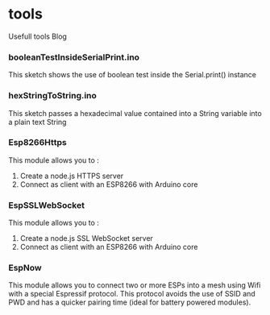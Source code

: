 # tools
Usefull tools Blog

### booleanTestInsideSerialPrint.ino
This sketch shows the use of boolean test inside the Serial.print() instance

### hexStringToString.ino
This sketch passes a hexadecimal value contained into a String variable into a plain text String

### Esp8266Https
This module allows you to :
  1. Create a node.js HTTPS server 
  2. Connect as client with an ESP8266 with Arduino core

### EspSSLWebSocket
This module allows you to :
  1. Create a node.js SSL WebSocket server 
  2. Connect as client with an ESP8266 with Arduino core

### EspNow
This module allows you to connect two or more ESPs into a mesh using Wifi with a special Espressif protocol. This protocol avoids the use of SSID and PWD and has a quicker pairing time (ideal for battery powered modules).
